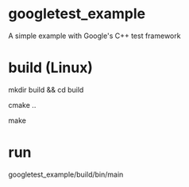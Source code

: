 # googletest_example
A simple example with Google's C++ test framework

# build (Linux)
mkdir build && cd build

cmake ..

make

# run
googletest_example/build/bin/main
